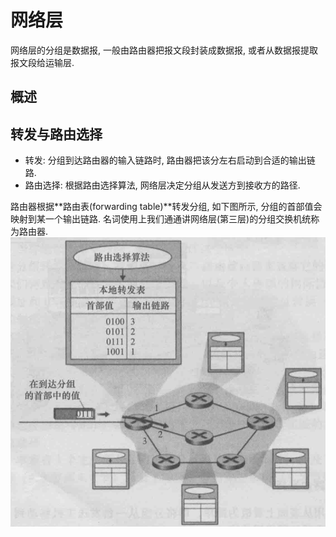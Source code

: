 # 网络层
网络层的分组是数据报, 一般由路由器把报文段封装成数据报, 或者从数据报提取报文段给运输层.

## 概述
## 转发与路由选择
- 转发: 分组到达路由器的输入链路时, 路由器把该分左右启动到合适的输出链路.
- 路由选择: 根据路由选择算法, 网络层决定分组从发送方到接收方的路径.

路由器根据**路由表(forwarding table)**转发分组, 如下图所示, 分组的首部值会映射到某一个输出链路. 名词使用上我们通通讲网络层(第三层)的分组交换机统称为路由器.
![](https://github.com/huanruiz/PunchingCS/blob/master/images/cn4_1.png)

